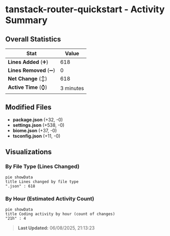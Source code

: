 # tanstack-router-quickstart - Activity Summary 

## Overall Statistics

| Stat                   | Value                                                             |
| ---------------------- | ----------------------------------------------------------------- |
| **Lines Added** (➕)   | 618                                          |
| **Lines Removed** (➖) | 0                                        |
| **Net Change** (↕)    | 618                |
| **Active Time** (⌚)   | 3 minutes |


## Modified Files
- **package.json** (+32, -0)
- **settings.json** (+538, -0)
- **biome.json** (+37, -0)
- **tsconfig.json** (+11, -0)

## Visualizations

### By File Type (Lines Changed)

```mermaid
pie showData
title Lines changed by file type
".json" : 618
```

### By Hour (Estimated Activity Count)

```mermaid
pie showData
title Coding activity by hour (count of changes)
"21h" : 4
```


> **Last Updated:** 06/08/2025, 21:13:23